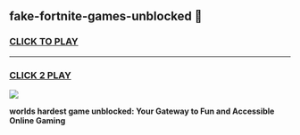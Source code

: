 
## fake-fortnite-games-unblocked 👋
<h3>
<a href="https://premium.freeplayer.one?title=fake-fortnite-games-unblocked&ref=14F">CLICK TO PLAY</a></h3>
<hr>

<h3>
<a href="https://premium.freeplayer.one?title=fake-fortnite-games-unblocked&ref=14F">CLICK 2 PLAY</a>
  
</h3>

<a href="https://premium.freeplayer.one?title=fake-fortnite-games-unblocked&ref=12F/"><img src="https://clearcache.store/games.png"></a>


**worlds hardest game unblocked: Your Gateway to Fun and Accessible Online Gaming**
